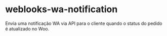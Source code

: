 # weblooks-wa-notification
Envia uma notificação WA via API para o cliente quando o status do pedido é atualizado no Woo.
